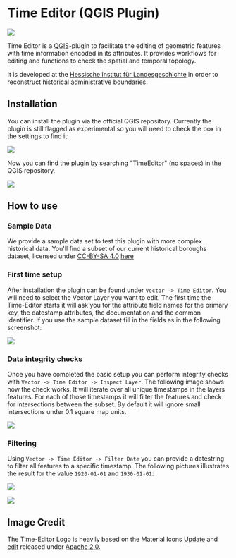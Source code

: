 # Time Editor (QGIS Plugin)

![](time-editor.svg)

Time Editor is a [QGIS](https://qgis.org/)-plugin to facilitate the editing of geometric features with 
time information encoded in its attributes. It provides workflows for editing and 
functions to check the spatial and temporal topology. 

It is developed at the [Hessische Institut für Landesgeschichte](https://hil.hessen.de) in 
order to reconstruct historical administrative boundaries. 

## Installation 

You can install the plugin via the official QGIS repository. Currently the plugin is still 
flagged as experimental so you will need to check the box in the settings to find it:

![](doc_images/installation-experimental.png)

Now you can find the plugin by searching "TimeEditor" (no spaces) in the QGIS repository. 

![](doc_images/installation-dialog.png)

## How to use

### Sample Data 

We provide a sample data set to test this plugin with more complex historical data. You'll 
find a subset of our current historical boroughs dataset, licensed under [CC-BY-SA 4.0](https://creativecommons.org/licenses/by-sa/4.0/deed.en) [here](https://wms.hlgl.uni-marburg.de/public_downloads/schwalm_eder_gemarkung_master.zip)

### First time setup

After installation the plugin can be found under `Vector -> Time Editor`. You will need to select 
the Vector Layer you want to edit. The first time the Time-Editor starts it will ask you for 
the attribute field names for the primary key, the datestamp attributes, the documentation and 
the common identifier. If you use the sample dataset fill in the fields as in the following 
screenshot: 

![](doc_images/setup-test-data-schwalm-eder.png)

### Data integrity checks 

Once you have completed the basic setup you can perform integrity checks with `Vector -> Time Editor -> Inspect Layer`. The following image shows how the check works. It will iterate over all 
unique timestamps in the layers features. For each of those timestamps it will filter the features 
and  check for intersections between the subset. By default it will ignore small intersections under 0.1 square map units.  

![](doc_images/example-spatial-integrity-check.png)

### Filtering 

Using `Vector -> Time Editor -> Filter Date` you can provide a datestring to filter all features 
to a specific timestamp. The following pictures illustrates the result for the value `1920-01-01` and `1930-01-01`: 

![](doc_images/schwalm-eder-filter-1920.png)

![](doc_images/schwalm-eder-filter-1930.png)


## Image Credit 

The Time-Editor Logo is heavily based on the Material Icons [Update](https://fonts.google.com/icons?selected=Material%20Symbols%20Outlined%3Aupdate%3AFILL%400%3Bwght%40400%3BGRAD%400%3Bopsz%4024) and 
[edit](https://fonts.google.com/icons?selected=Material%20Symbols%20Outlined%3Aupdate%3AFILL%400%3Bwght%40400%3BGRAD%400%3Bopsz%4024) released 
under [Apache 2.0](https://www.apache.org/licenses/LICENSE-2.0.html). 
